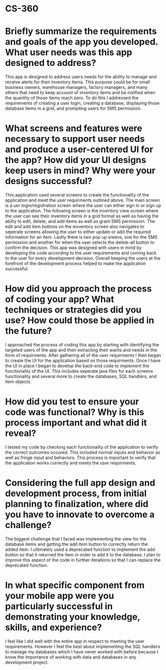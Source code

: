 # CS-360

# Briefly summarize the requirements and goals of the app you developed. What user needs was this app designed to address?
This app is designed to address users needs for the ability to manage and receive alerts for their inventory items. This purpose could be for small business owners, warehouse managers, factory managers, and many others that need to keep account of inventory items and be notified when the quantity of those items reach zero. To do this I addressed the requirements of creating a user login, creating a database, displaying those database items in a grid, and prompting users for SMS permission.

# What screens and features were necessary to support user needs and produce a user-centered UI for the app? How did your UI designs keep users in mind? Why were your designs successful?
This application used several screens to create the functionality of the application and meet the user requirments outlined above. The main screen is a uer login/registration screen where the user can either sign in or sign up to the application. The following screen is the inventory view screen where the user can see their inventory items in a grid format as well as having the abilty to edit, delete, and add items as well as grant SMS permission. The edit and add item buttons on the enventory screen also navigates to seperate screens allowing the user to either update or add the required information for an item. Lastly there is two pop up sreens, one for the SMS permission and another for when the user selects the delete-all button to confirm the decision. This app was designed with users in mind by developing the code according to the user requirements and coming back to the user for every development decision. Overall keeping the users at the forefront of the development process helped to make the application successful.

# How did you approach the process of coding your app? What techniques or strategies did you use? How could those be applied in the future?
I approached the process of coding this app by starting with identifying the targeted users of the app and then extracting their wants and needs in the form of requirments. After gathering all of the user requirments I then began to create the UI for the application based on those requirments. Once I have the UI in place I began to develop the back-end code to implement the functionality of the UI. This includes seperate java files for each screens functionality and several more to create the databases, SQL handlers, and item objects.

# How did you test to ensure your code was functional? Why is this process important and what did it reveal?
I tested my code by checking each functionality of the application to verify the correct outcomes occured. This included normal inputs and behavior as well as fringe input and behaviors. This process is important to verify that the application works correctly and meets the user requirments.

# Considering the full app design and development process, from initial planning to finalization, where did you have to innovate to overcome a challenge?
The biggest challenge that I faced was implementing the view for the database items and getting the add item button to correctly return the added item. I ultimately used a deprecated function to implement the add button so that it returned the item in order to add it to the database. I plan to improve this aspect of the code in further iterations so that I can replace the deprecated function.

# In what specific component from your mobile app were you particularly successful in demonstrating your knowledge, skills, and experience?
I feel like I did well with the entire app in respect to meeting the user requirements. However I feel the best about implementing the SQL handlers to manage my databases which I have never worked with before because I know the importance of working with data and databases in any development project.
